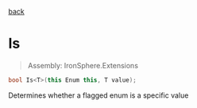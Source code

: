 ﻿

[back](/IronSphere.Extensions/types/EnumExtension)

# Is

> Assembly: IronSphere.Extensions

```csharp
bool Is<T>(this Enum this, T value);
```

Determines whether a flagged enum is a specific value

 